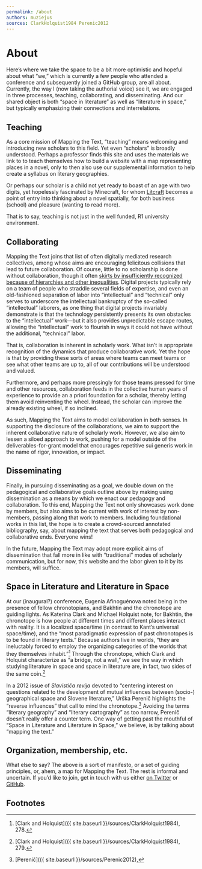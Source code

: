 ```yaml
---
permalink: /about
authors: muziejus
sources: ClarkHolquist1984 Perenic2012
---
```


# About

Here’s where we take the space to be a bit more optimistic and hopeful about
what “we,” which is currently a few people who attended a conference and
subsequently joined a GitHub group, are all about. Currently, the way I (now
taking the authorial voice) see it, we are engaged in three processes,
teaching, collaborating, and disseminating. And our shared object is both
“space in literature” as well as “literature in space,” but typically
emphasizing their connections and interrelations.

## Teaching

As a core mission of Mapping the Text, “teaching” means welcoming and
introducing new scholars to this field. Yet even “scholars” is broadly
understood. Perhaps a professor finds this site and uses the materials we link
to to teach themselves how to build a website with a map representing places
in a novel, only to then also use our supplemental information to help create
a syllabus on literary geographies.

Or perhaps our scholar is a child not yet ready to boast of an age with two
digits, yet hopelessly fascinated by Minecraft, for whom
[Litcraft](https://chronotopiccartography.wordpress.com/litcraft/) becomes a
point of entry into thinking about a novel spatially, for both business
(school) and pleasure (wanting to read more). 

That is to say, teaching is not just in the well funded, R1 university
environment.

## Collaborating

Mapping the Text joins that list of often digitally mediated research
collectives, among whose aims are encouraging felicitous collisions that lead
to future collaboration. Of course, little to no scholarship is done without
collaboration, though it often [skirts by insufficiently recognized because of
hierarchies and other inequalities](https://www.npr.org/2017/03/30/521931310/-thanksfortyping-spotlights-unnamed-women-in-literary-acknowledgements).
Digital projects typically rely on a team of people who straddle several fields of
expertise, and even an old-fashioned separation of labor into “intellectual”
and “technical” only serves to underscore the intellectual bankruptcy of the
so-called “intellectual” laborers, as one thing that digital projects
invariably demonstrate is that the technology persistently presents its own
obstacles to the “intellectual” work—but it also provides unpredictable escape
routes, allowing the “intellectual” work to flourish in ways it could not have
without the additional, “technical” labor.

That is, collaboration is inherent in scholarly work. What isn’t is
appropriate recognition of the dynamics that produce collaborative work. Yet
the hope is that by providing these sorts of areas where teams can meet teams
or see what other teams are up to, all of our contributions will be understood
and valued.

Furthermore, and perhaps more pressingly for those teams pressed for time and
other resources, collaboration feeds in the collective human years of
experience to provide an a priori foundation for a scholar, thereby letting
them avoid reinventing the wheel. Instead, the scholar can improve the
already existing wheel, if so inclined. 

As such, Mapping the Text aims to model collaboration in both senses. In
supporting the disclosure of the collaborations, we aim to support the
inherent collaborative nature of scholarly work. However, we also aim to
lessen a siloed approach to work, pushing for a model outside of the
deliverables-for-grant model that encourages repetitive sui generis work in
the name of rigor, innovation, or impact.

## Disseminating

Finally, in pursuing disseminating as a goal, we double down on the
pedagogical and collaborative goals outline above by making using
dissemination as a means by which we enact our pedagogy and collaboration. To
this end, Mapping the Text not only showcases work done by members, but also
aims to be current with work of interest by non-members, passing along that
work to members. Including foundational works in this list, the hope is to
create a crowd-sourced annotated bibliography, say, about mapping the text
that serves both pedagogical and collaborative ends. Everyone wins!

In the future, Mapping the Text may adopt more explicit aims of dissemination
that fall more in like with “traditional” modes of scholarly communication,
but for now, this website and the labor given to it by its members, will
suffice.

## Space in Literature and Literature in Space

At our (inaugural?) conference, Eugenia Afinoguénova noted being in the
presence of fellow chronotopians, and Bakhtin and the chronotope are guiding
lights. As Katerina Clark and Michael Holquist note, for Bakhtin, the
chronotope is how people at different times and different places interact with
reality. It is a localized space/time (in contrast to Kant’s universal
space/time), and the “most paradigmatic expression of past chronotopes is to
be found in literary texts.” Because authors live in worlds, “they are
ineluctably forced to employ the organizing categories of the worlds that they
themselves inhabit.”[^1] Through the chronotope, which Clark and Holquist
characterize as “a bridge, not a wall,” we see the way in which studying
literature in space and space in literature are, in fact, two sides of the
same coin.[^2] 

In a 2012 issue of _Slavističa revija_ devoted to “centering interest on
questions related to the development of mutual influences between (socio-)
geographical space and Slovene literature,” Urška Perenič highlights the
“reverse influences” that call to mind the chronotope.[^3] Avoiding the terms
“literary geography” and “literary cartography” as too narrow, Perenič doesn’t
really offer a counter term. One way of getting past the mouthful of “Space in
Literature and Literature in Space,” we believe, is by talking about “mapping
the text.” 

## Organization, membership, etc.

What else to say? The above is a sort of manifesto, or a set of guiding
principles, or, ahem, a map for Mapping the Text. The rest is informal and
uncertain. If you’d like to join, get in touch with us either [on
Twitter](http://www.twitter.com/maptxt) or
[GitHub](http://github.com/mapping-the-text/).

## Footnotes

[^1]: [Clark and Holquist]({{ site.baseurl }}/sources/ClarkHolquist1984), 278.

[^2]: [Clark and Holquist]({{ site.baseurl }}/sources/ClarkHolquist1984), 279.

[^3]: [Perenič]({{ site.baseurl }}/sources/Perenic2012), 


